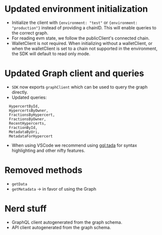 # Updated environment initialization

- Initialize the client with `{environment: "test"` or `{environment: "production"}` instead of providing a chainID.
  This will enable queries to the correct graph.
- For reading evm state, we follow the publicClient's connected chain.
- WalletClient is not required. When initializing without a walletClient, or when the walletClient is set to a chain not
  supported in the environment, the SDK will default to read only mode.

# Updated Graph client and queries

- `SDK` now exports `graphClient` which can be used to query the graph directly.
- Updated queries:

```
  HypercertById,
  HypercertsByOwner,
  FractionsByHypercert,
  FractionsByOwner,
  RecentHypercerts,
  FractionById,
  MetadataByUri,
  MetadataForHypercert
```

- When using VSCode we recommend using [gql.tada](https://github.com/0no-co/gql.tada) for syntax highlighting and other
  nifty features.

# Removed methods

- `getData`
- `getMetadata` -> in favor of using the Graph

# Nerd stuff

- GraphQL client autogenerated from the graph schema.
- API client autogenerated from the graph schema.
